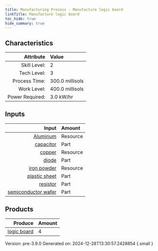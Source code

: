 ```yaml
---
title: Manufacturing Process - Manufacture logic board
linkTitle: Manufacture logic board
toc_hide: true
hide_summary: true
---
```



## Characteristics

| Attribute      | Value |
|--------:|:------|
|Skill Level:|2|
|Tech Level:|3|
|Process Time:|300.0 millisols|
|Work Level:|400.0 millisols|
|Power Required:|3.0 kW/hr|

## Inputs

| Input      | Amount |
|--------:|:------|
|[Aluminum](/docs/definitions/resource/aluminum)|Resource|0.1 kg|
|[capacitor](/docs/definitions/part/capacitor)|Part|20|
|[copper](/docs/definitions/resource/copper)|Resource|0.2 kg|
|[diode](/docs/definitions/part/diode)|Part|10|
|[iron powder](/docs/definitions/resource/iron-powder)|Resource|0.2 kg|
|[plastic sheet](/docs/definitions/part/plastic-sheet)|Part|1|
|[resistor](/docs/definitions/part/resistor)|Part|40|
|[semiconductor wafer](/docs/definitions/part/semiconductor-wafer)|Part|1|

## Products


| Produce      | Amount |
|--------:|:------|
|[logic board](/docs/definitions/part/logic-board)|4|


Version: pre-3.9.0 Generated on: 2024-12-28T13:30:57.2428854
{.small }

